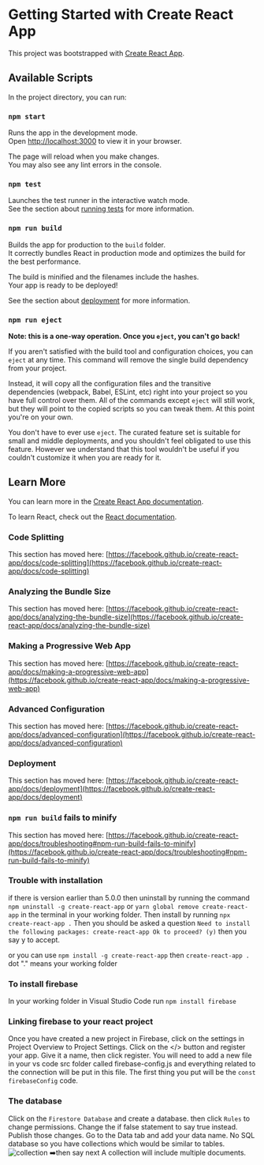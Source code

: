 # Getting Started with Create React App

This project was bootstrapped with [Create React App](https://github.com/facebook/create-react-app).

## Available Scripts

In the project directory, you can run:

### `npm start`

Runs the app in the development mode.\
Open [http://localhost:3000](http://localhost:3000) to view it in your browser.

The page will reload when you make changes.\
You may also see any lint errors in the console.

### `npm test`

Launches the test runner in the interactive watch mode.\
See the section about [running tests](https://facebook.github.io/create-react-app/docs/running-tests) for more information.

### `npm run build`

Builds the app for production to the `build` folder.\
It correctly bundles React in production mode and optimizes the build for the best performance.

The build is minified and the filenames include the hashes.\
Your app is ready to be deployed!

See the section about [deployment](https://facebook.github.io/create-react-app/docs/deployment) for more information.

### `npm run eject`

**Note: this is a one-way operation. Once you `eject`, you can't go back!**

If you aren't satisfied with the build tool and configuration choices, you can `eject` at any time. This command will remove the single build dependency from your project.

Instead, it will copy all the configuration files and the transitive dependencies (webpack, Babel, ESLint, etc) right into your project so you have full control over them. All of the commands except `eject` will still work, but they will point to the copied scripts so you can tweak them. At this point you're on your own.

You don't have to ever use `eject`. The curated feature set is suitable for small and middle deployments, and you shouldn't feel obligated to use this feature. However we understand that this tool wouldn't be useful if you couldn't customize it when you are ready for it.

## Learn More

You can learn more in the [Create React App documentation](https://facebook.github.io/create-react-app/docs/getting-started).

To learn React, check out the [React documentation](https://reactjs.org/).

### Code Splitting

This section has moved here: [https://facebook.github.io/create-react-app/docs/code-splitting](https://facebook.github.io/create-react-app/docs/code-splitting)

### Analyzing the Bundle Size

This section has moved here: [https://facebook.github.io/create-react-app/docs/analyzing-the-bundle-size](https://facebook.github.io/create-react-app/docs/analyzing-the-bundle-size)

### Making a Progressive Web App

This section has moved here: [https://facebook.github.io/create-react-app/docs/making-a-progressive-web-app](https://facebook.github.io/create-react-app/docs/making-a-progressive-web-app)

### Advanced Configuration

This section has moved here: [https://facebook.github.io/create-react-app/docs/advanced-configuration](https://facebook.github.io/create-react-app/docs/advanced-configuration)

### Deployment

This section has moved here: [https://facebook.github.io/create-react-app/docs/deployment](https://facebook.github.io/create-react-app/docs/deployment)

### `npm run build` fails to minify

This section has moved here: [https://facebook.github.io/create-react-app/docs/troubleshooting#npm-run-build-fails-to-minify](https://facebook.github.io/create-react-app/docs/troubleshooting#npm-run-build-fails-to-minify)

### Trouble with installation 
if there is version earlier than 5.0.0 then uninstall by running the command `npm uninstall -g create-react-app` or `yarn global remove create-react-app` in the terminal in your working folder. 
Then install by running `npx create-react-app .`
Then you should be asked a question 
`Need to install the following packages: create-react-app Ok to proceed? (y)`
then you say y to accept. 

or you can use `npm install -g create-react-app` then `create-react-app .` 
dot "." means your working folder 

### To install firebase 
In your working folder in Visual Studio Code run `npm install firebase` 

### Linking firebase to your react project
Once you have created a new project in Firebase, click on the settings in Project Overview to Project Settings. Click on the </> button and register your app. Give it a name, then click register. You will need to add a new file in your vs code src folder called firebase-config.js and everything related to the connection will be put in this file. The first thing you put will be the `const firebaseConfig` code. 

### The database 
Click on the `Firestore Database` and create a database. 
then click `Rules` to change permissions. 
Change the if false statement to say true instead. Publish those changes. 
Go to the Data tab and add your data name. No SQL database so you have collections which would be similar to tables. 
![collection](https://user-images.githubusercontent.com/83961643/148936856-fa8fdc20-bada-4838-9455-30aba3d6f733.jpeg)
:arrow_right:then say next 
A collection will include multiple documents. 

